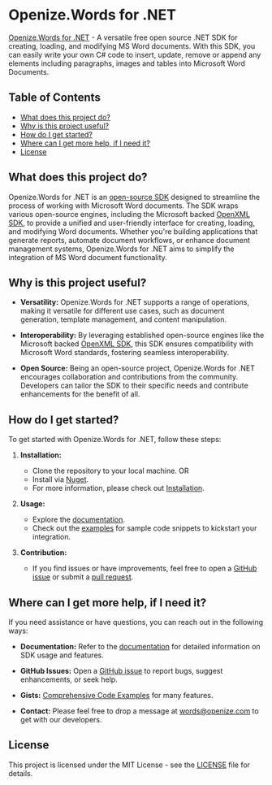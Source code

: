 # Openize.Words for .NET

[Openize.Words for .NET](https://github.com/openize-words/Openize.Words-for-.NET) - A versatile free open source .NET SDK for creating, loading, and modifying MS Word documents. With this SDK, you can easily write your own C# code to insert, update, remove or append any elements including paragraphs, images and tables into Microsoft Word Documents.

## Table of Contents

- [What does this project do?](#what-does-this-project-do)
- [Why is this project useful?](#why-is-this-project-useful)
- [How do I get started?](#how-do-i-get-started)
- [Where can I get more help, if I need it?](#where-can-i-get-more-help-if-i-need-it)
- [License](#license)

## What does this project do?

Openize.Words for .NET is an [open-source SDK](https://github.com/openize-words/Openize.Words-for-.NET) designed to streamline the process of working with Microsoft Word documents. The SDK wraps various open-source engines, including the Microsoft backed [OpenXML SDK](https://github.com/dotnet/Open-XML-SDK), to provide a unified and user-friendly interface for creating, loading, and modifying Word documents. Whether you're building applications that generate reports, automate document workflows, or enhance document management systems, Openize.Words for .NET aims to simplify the integration of MS Word document functionality.

## Why is this project useful?

- **Versatility:** Openize.Words for .NET supports a range of operations, making it versatile for different use cases, such as document generation, template management, and content manipulation.

- **Interoperability:** By leveraging established open-source engines like the Microsoft backed [OpenXML SDK](https://github.com/dotnet/Open-XML-SDK), this SDK ensures compatibility with Microsoft Word standards, fostering seamless interoperability.

- **Open Source:** Being an open-source project, Openize.Words for .NET encourages collaboration and contributions from the community. Developers can tailor the SDK to their specific needs and contribute enhancements for the benefit of all.

## How do I get started?

To get started with Openize.Words for .NET, follow these steps:

1. **Installation:**
   - Clone the repository to your local machine. OR
   - Install via [Nuget](https://www.nuget.org/packages/Openize.Words).
   - For more information, please check out [Installation](https://www.nuget.org/packages/Openize.Words).

2. **Usage:**
   - Explore the [documentation](https://www.openize.com/).
   - Check out the [examples](https://github.com/openize-words-gists/Openize.Words-for-.NET/) for sample code snippets to kickstart your integration.

3. **Contribution:**
   - If you find issues or have improvements, feel free to open a [GitHub issue](https://github.com/openize-words/Openize.Words-for-.NET/issues) or submit a [pull request](https://github.com/openize-words/Openize.Words-for-.NET/pulls).

## Where can I get more help, if I need it?

If you need assistance or have questions, you can reach out in the following ways:

- **Documentation:** Refer to the [documentation](https://www.openize.com) for detailed information on SDK usage and features.

- **GitHub Issues:** Open a [GitHub issue](https://github.com/openize-words/Openize.Words-for-.NET/issues) to report bugs, suggest enhancements, or seek help.

- **Gists:** [Comprehensive Code Examples](https://github.com/openize-words-gists/Openize.Words-for-.NET/) for many features.

- **Contact:** Please feel free to drop a message at words@openize.com to get with our developers.

## License

This project is licensed under the MIT License - see the [LICENSE](https://github.com/openize-words/Openize.Words-for-.NET/blob/main/LICENSE) file for details.
